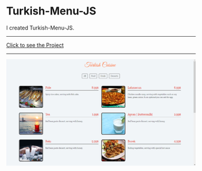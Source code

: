 # Turkish-Menu-JS

I created Turkish-Menu-JS.


---

[Click to see the Project](https://eminsaygi.github.io/Turkish-Menu-JS/)

---

![.](img/page.png)

